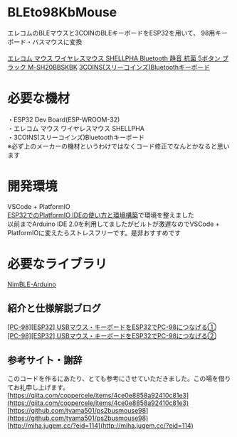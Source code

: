 # BLEto98KbMouse
 エレコムのBLEマウスと3COINのBLEキーボードをESP32を用いて、 98用キーボード・バスマウスに変換<br><br>
[エレコム マウス ワイヤレスマウス SHELLPHA Bluetooth 静音 抗菌 5ボタン ブラック M-SH20BBSKBK](https://amzn.to/4aNvktV)
[3COINS(スリーコインズ)Bluetoothキーボード](https://www.palcloset.jp/display/item/2008-KP-003-000/?cl=11&b=3coins&ss=)

# 必要な機材
 ・ESP32 Dev Board(ESP-WROOM-32)<br>
 ・エレコム マウス ワイヤレスマウス SHELLPHA<br>
 ・3COINS(スリーコインズ)Bluetoothキーボード<br>
 ※必ず上のメーカーの機材というわけではなくコード修正でなんとかなると思います

# 開発環境
 VSCode + PlatformIO<br>
 [ESP32でのPlatformIO IDEの使い方と環境構築](https://qiita.com/nextfp/items/f54b216212f08280d4e0)で環境を整えました<br>
 以前までArduino IDE 2.0を利用してましたがビルトが激遅なのでVSCode + PlatformIOに変えたらストレスフリーです。是非おすすめです

# 必要なライブラリ
[NimBLE-Arduino](https://github.com/h2zero/NimBLE-Arduino)

## 紹介と仕様解説ブログ
[[PC-98][ESP32] USBマウス・キーボードをESP32でPC-98につなげる①](https://androiphone.uvs.jp/?p=4136)<br>
[[PC-98][ESP32] USBマウス・キーボードをESP32でPC-98につなげる②](https://androiphone.uvs.jp/?p=4157)

## 参考サイト・謝辞
このコードを作るにあたり、とても参考にさせていただきました。この場を借りてお礼申し上げます。<br>
[https://qiita.com/coppercele/items/4ce0e8858a92410c81e3](https://qiita.com/coppercele/items/4ce0e8858a92410c81e3)<br>
[https://github.com/tyama501/ps2busmouse98](https://github.com/tyama501/ps2busmouse98)<br>
[http://miha.jugem.cc/?eid=114](http://miha.jugem.cc/?eid=114)
 
